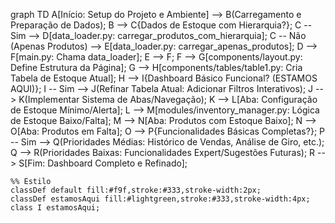graph TD
    A[Início: Setup do Projeto e Ambiente] --> B(Carregamento e Preparação de Dados);
    B --> C{Dados de Estoque com Hierarquia?};
    C -- Sim --> D[data_loader.py: carregar_produtos_com_hierarquia];
    C -- Não (Apenas Produtos) --> E[data_loader.py: carregar_apenas_produtos];
    D --> F[main.py: Chama data_loader];
    E --> F;
    F --> G[components/layout.py: Define Estrutura da Página];
    G --> H[components/tables/table1.py: Cria Tabela de Estoque Atual];
    H --> I{Dashboard Básico Funcional? (ESTAMOS AQUI)};
    I -- Sim --> J(Refinar Tabela Atual: Adicionar Filtros Interativos);
    J --> K(Implementar Sistema de Abas/Navegação);
    K --> L[Aba: Configuração de Estoque Mínimo/Alerta];
    L --> M[modules/inventory_manager.py: Lógica de Estoque Baixo/Falta];
    M --> N[Aba: Produtos com Estoque Baixo];
    N --> O[Aba: Produtos em Falta];
    O --> P{Funcionalidades Básicas Completas?};
    P -- Sim --> Q(Prioridades Médias: Histórico de Vendas, Análise de Giro, etc.);
    Q --> R(Prioridades Baixas: Funcionalidades Expert/Sugestões Futuras);
    R --> S[Fim: Dashboard Completo e Refinado];

    %% Estilo
    classDef default fill:#f9f,stroke:#333,stroke-width:2px;
    classDef estamosAqui fill:#lightgreen,stroke:#333,stroke-width:4px;
    class I estamosAqui;